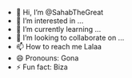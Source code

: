 - 👋 Hi, I’m @SahabTheGreat
- 👀 I’m interested in ...
- 🌱 I’m currently learning ...
- 💞️ I’m looking to collaborate on ...
- 📫 How to reach me Lalaa
- 😄 Pronouns: Gona
- ⚡ Fun fact: Biza

<!---
SahabTheGreat/SahabTheGreat is a ✨ special ✨ repository because its `README.md` (this file) appears on your GitHub profile.
You can click the Preview link to take a look at your changes.
--->

